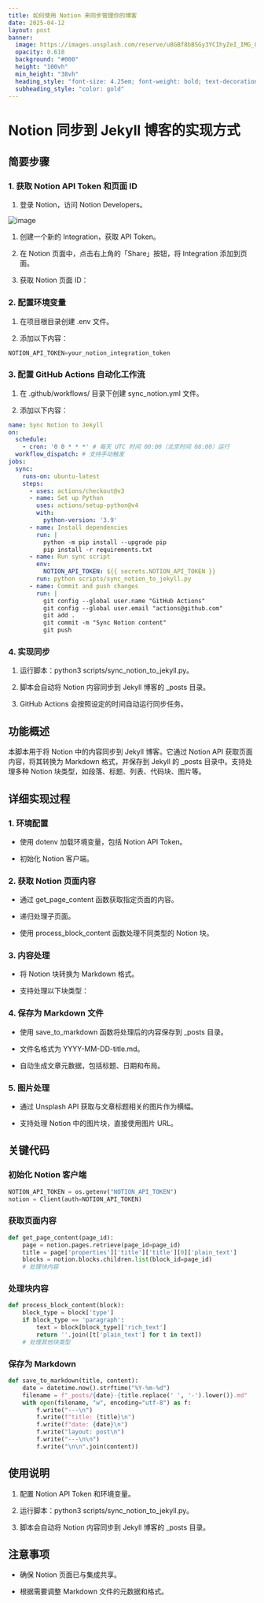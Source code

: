 ```yaml
---
title: 如何使用 Notion 来同步管理你的博客
date: 2025-04-12
layout: post
banner:
  image: https://images.unsplash.com/reserve/u8GBf8bBSGy3YCIhyZeI_IMG_8737.jpg?crop=entropy&cs=tinysrgb&fit=max&fm=jpg&ixid=M3w2OTIwMzJ8MHwxfHJhbmRvbXx8fHx8fHx8fDE3NDQ0NTMxNTB8&ixlib=rb-4.0.3&q=80&w=1080
  opacity: 0.618
  background: "#000"
  height: "100vh"
  min_height: "38vh"
  heading_style: "font-size: 4.25em; font-weight: bold; text-decoration: underline"
  subheading_style: "color: gold"
---
```


# Notion 同步到 Jekyll 博客的实现方式

## 简要步骤

### 1. 获取 Notion API Token 和页面 ID

1. 登录 Notion，访问 Notion Developers。

![image](https://prod-files-secure.s3.us-west-2.amazonaws.com/a7a0cc5a-89b9-4cda-8686-1fba0ca52f40/d19c1afe-dea5-4312-9333-786b0ba83054/image.png?X-Amz-Algorithm=AWS4-HMAC-SHA256&X-Amz-Content-Sha256=UNSIGNED-PAYLOAD&X-Amz-Credential=ASIAZI2LB466QJO4FSM7%2F20250412%2Fus-west-2%2Fs3%2Faws4_request&X-Amz-Date=20250412T101910Z&X-Amz-Expires=3600&X-Amz-Security-Token=IQoJb3JpZ2luX2VjEFgaCXVzLXdlc3QtMiJHMEUCIQDfBHMntK%2BT6CVe%2F3Pd%2F%2FD7I73ur3ogVhG1sX0kDUk0YQIgDIbldu7Hw3%2B%2FUo5vxQIfy38jAiVs24rvYPFvtgpvxZ4qiAQI0P%2F%2F%2F%2F%2F%2F%2F%2F%2F%2FARAAGgw2Mzc0MjMxODM4MDUiDAiVd9ABeVvTflVW1CrcA2lt%2F9ZcZDOPOKy1twnrdDqAHF2nOE3PfL49DnDr3DkoB64K%2Febn7GjV6ZIke628Tkwnp%2FW1k7HZqytlyUimqFntKqEVzTcjFWghK%2Fd5WL5p%2F7W6z6gp4yTdWG4c84GiRNU%2FLa2Rzvk4up2FLzaFCLxcEgm83cYZYGjiRdSKqNMNo7TpWW9F65Jw%2FeSvEtTQ38Ssbh9YCMuHli62DaQrwa5vvr3GykNAV0V6o0%2FMvdx4Ic2I9mmW6no2q8QfjZbqZGINIkuLtNcu89rWay5v6FM2Nk5%2FNus68oUhxl8pY3RhREKV1SXKINtSy5krL1qctjpmYX%2FFU3sxonMzy0VUVwCtUXKbEQCgEL2p0mv%2FFkBHPBdhW3MP7Mmot7Z5MdXRIA7%2F3tyJND1CT1SDiru%2FDkiTs2BTgCliCYkoG5WsNvto1151D4qPan5JTpBE8mOoo577Yk1uExniuT8t92qnzaIQNpC0pISP1NoMKnLpQV7tPpBK1PYAuG%2BN9dqfQcYTg0bM%2FjsHatxtl3kA%2FIOVr6fhdtoHilu1qc2dOlTLodBg5fOm4GrUskvtMDeUJ3D7ZG5u863okm8d5I4dnRM4%2B53IaCNbZQ%2FsJv24mSiaEmFoWj3ZsvHBZc03gD4CMJqo6L8GOqUBHntMKCdluHg1PGbxMG07VIKf6wNhG7tNDeGB94nf%2B87Q3QA5ktzPLYfTb9hgA7sPJVeSCoA4fqHF6FViWnXkTj9170adPFbpIKLRjjFqE4cwzko342f3ETMXOeGS1T9%2FG9ScSA8owwLaN8mUvVRJEVZyvbuEaOWynxKUPjta%2BCfQJ%2FymPwxkn8VJRszUK4Ytk3AYSxza6Ums%2Fvexnpl58vmzIqFg&X-Amz-Signature=7592ff7ec3fa32a055155cb6c7dba2f33cccd36294f95ae5ec0ce975a863f920&X-Amz-SignedHeaders=host&x-id=GetObject)

1. 创建一个新的 Integration，获取 API Token。

1. 在 Notion 页面中，点击右上角的「Share」按钮，将 Integration 添加到页面。

1. 获取 Notion 页面 ID：


### 2. 配置环境变量

1. 在项目根目录创建 .env 文件。

1. 添加以下内容：

```javascript
NOTION_API_TOKEN=your_notion_integration_token
```

### 3. 配置 GitHub Actions 自动化工作流

1. 在 .github/workflows/ 目录下创建 sync_notion.yml 文件。

1. 添加以下内容：

```yaml
name: Sync Notion to Jekyll
on:
  schedule:
    - cron: '0 0 * * *' # 每天 UTC 时间 00:00（北京时间 08:00）运行
  workflow_dispatch: # 支持手动触发
jobs:
  sync:
    runs-on: ubuntu-latest
    steps:
      - uses: actions/checkout@v3
      - name: Set up Python
        uses: actions/setup-python@v4
        with:
          python-version: '3.9'
      - name: Install dependencies
        run: |
          python -m pip install --upgrade pip
          pip install -r requirements.txt
      - name: Run sync script
        env:
          NOTION_API_TOKEN: ${{ secrets.NOTION_API_TOKEN }}
        run: python scripts/sync_notion_to_jekyll.py
      - name: Commit and push changes
        run: |
          git config --global user.name "GitHub Actions"
          git config --global user.email "actions@github.com"
          git add .
          git commit -m "Sync Notion content"
          git push
```

### 4. 实现同步

1. 运行脚本：python3 scripts/sync_notion_to_jekyll.py。

1. 脚本会自动将 Notion 内容同步到 Jekyll 博客的 _posts 目录。

1. GitHub Actions 会按照设定的时间自动运行同步任务。

## 功能概述

本脚本用于将 Notion 中的内容同步到 Jekyll 博客。它通过 Notion API 获取页面内容，将其转换为 Markdown 格式，并保存到 Jekyll 的 _posts 目录中。支持处理多种 Notion 块类型，如段落、标题、列表、代码块、图片等。

## 详细实现过程

### 1. 环境配置

- 使用 dotenv 加载环境变量，包括 Notion API Token。

- 初始化 Notion 客户端。

### 2. 获取 Notion 页面内容

- 通过 get_page_content 函数获取指定页面的内容。

- 递归处理子页面。

- 使用 process_block_content 函数处理不同类型的 Notion 块。

### 3. 内容处理

- 将 Notion 块转换为 Markdown 格式。

- 支持处理以下块类型：


### 4. 保存为 Markdown 文件

- 使用 save_to_markdown 函数将处理后的内容保存到 _posts 目录。

- 文件名格式为 YYYY-MM-DD-title.md。

- 自动生成文章元数据，包括标题、日期和布局。

### 5. 图片处理

- 通过 Unsplash API 获取与文章标题相关的图片作为横幅。

- 支持处理 Notion 中的图片块，直接使用图片 URL。

## 关键代码

### 初始化 Notion 客户端

```python
NOTION_API_TOKEN = os.getenv("NOTION_API_TOKEN")
notion = Client(auth=NOTION_API_TOKEN)
```

### 获取页面内容

```python
def get_page_content(page_id):
    page = notion.pages.retrieve(page_id=page_id)
    title = page['properties']['title']['title'][0]['plain_text']
    blocks = notion.blocks.children.list(block_id=page_id)
    # 处理块内容
```

### 处理块内容

```python
def process_block_content(block):
    block_type = block['type']
    if block_type == 'paragraph':
        text = block[block_type]['rich_text']
        return ''.join([t['plain_text'] for t in text])
    # 处理其他块类型
```

### 保存为 Markdown

```python
def save_to_markdown(title, content):
    date = datetime.now().strftime("%Y-%m-%d")
    filename = f"_posts/{date}-{title.replace(' ', '-').lower()}.md"
    with open(filename, "w", encoding="utf-8") as f:
        f.write("---\n")
        f.write(f"title: {title}\n")
        f.write(f"date: {date}\n")
        f.write("layout: post\n")
        f.write("---\n\n")
        f.write("\n\n".join(content))
```

## 使用说明

1. 配置 Notion API Token 和环境变量。

1. 运行脚本：python3 scripts/sync_notion_to_jekyll.py。

1. 脚本会自动将 Notion 内容同步到 Jekyll 博客的 _posts 目录。

## 注意事项

- 确保 Notion 页面已与集成共享。

- 根据需要调整 Markdown 文件的元数据和格式。